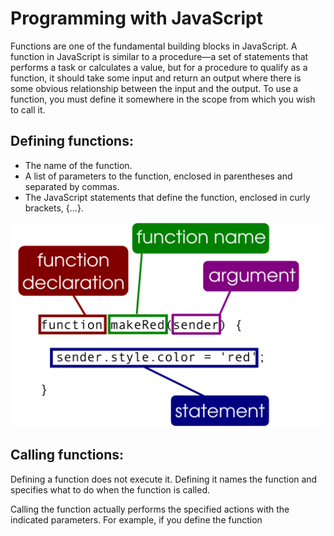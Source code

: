 # Programming with JavaScript

Functions are one of the fundamental building blocks in JavaScript. A function in JavaScript is similar to a procedure—a set of statements that performs a task or calculates a value, but for a procedure to qualify as a function, it should take some input and return an output where there is some obvious relationship between the input and the output. To use a function, you must define it somewhere in the scope from which you wish to call it.

## Defining functions:
* The name of the function.
* A list of parameters to the function, enclosed in parentheses and separated by commas.
* The JavaScript statements that define the function, enclosed in curly brackets, {...}.

![function](https://raw.githubusercontent.com/learn-co-curriculum/cssi-2.3-functions/master/images/functions.png)

## Calling functions:
Defining a function does not execute it. Defining it names the function and specifies what to do when the function is called.

Calling the function actually performs the specified actions with the indicated parameters. For example, if you define the function
